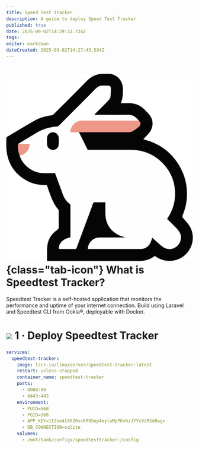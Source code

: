 ```yaml
---
title: Speed Test Tracker
description: A guide to deploy Speed Test Tracker
published: true
date: 2025-09-02T14:29:31.734Z
tags: 
editor: markdown
dateCreated: 2025-09-02T14:27:43.594Z
---
```


# ![](/speedtest-tracker.png){class="tab-icon"} What is Speedtest Tracker?
Speedtest Tracker is a self-hosted application that monitors the performance and uptime of your internet connection. Build using Laravel and Speedtest CLI from Ookla®, deployable with Docker.

# <img src="/docker.png" class="tab-icon"> 1 · Deploy Speedtest Tracker

```yaml
services:
  speedtest-tracker:
    image: lscr.io/linuxserver/speedtest-tracker:latest
    restart: unless-stopped
    container_name: speedtest-tracker
    ports:
      - 8080:80
      - 8443:443
    environment:
      - PUID=568
      - PGID=568
      - APP_KEY=1tZoe4IX020scKR9Sep4myluMpPKvhzJYYcXzRSd0ag=
      - DB_CONNECTION=sqlite
    volumes:
      - /mnt/tank/configs/speedtesttracker:/config
```